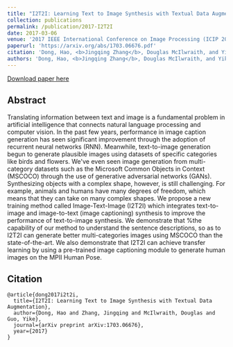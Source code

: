 ```yaml
---
title: "I2T2I: Learning Text to Image Synthesis with Textual Data Augmentation"
collection: publications
permalink: /publication/2017-I2T2I
date: 2017-03-06
venue: '2017 IEEE International Conference on Image Processing (ICIP 2017)'
paperurl: 'https://arxiv.org/abs/1703.06676.pdf'
citation: 'Dong, Hao, <b>Jingqing Zhang</b>, Douglas McIlwraith, and Yike Guo. "I2T2I: Learning Text to Image Synthesis with Textual Data Augmentation." Image Processing (ICIP), 2017 IEEE International Conference on. IEEE, 2017.'
authors: 'Dong, Hao, <b>Jingqing Zhang</b>, Douglas McIlwraith, and Yike Guo.' 
---
```


[Download paper here](https://arxiv.org/abs/1703.06676.pdf)

## Abstract
Translating information between text and image is a fundamental problem in artificial intelligence that connects natural language processing and computer vision. In the past few years, performance in image caption generation has seen significant improvement through the adoption of recurrent neural networks (RNN). Meanwhile, text-to-image generation begun to generate plausible images using datasets of specific categories like birds and flowers. We've even seen image generation from multi-category datasets such as the Microsoft Common Objects in Context (MSCOCO) through the use of generative adversarial networks (GANs). Synthesizing objects with a complex shape, however, is still challenging. For example, animals and humans have many degrees of freedom, which means that they can take on many complex shapes. We propose a new training method called Image-Text-Image (I2T2I) which integrates text-to-image and image-to-text (image captioning) synthesis to improve the performance of text-to-image synthesis. We demonstrate that %the capability of our method to understand the sentence descriptions, so as to I2T2I can generate better multi-categories images using MSCOCO than the state-of-the-art. We also demonstrate that I2T2I can achieve transfer learning by using a pre-trained image captioning module to generate human images on the MPII Human Pose.

## Citation
```
@article{dong2017i2t2i,
  title={I2T2I: Learning Text to Image Synthesis with Textual Data Augmentation},
  author={Dong, Hao and Zhang, Jingqing and McIlwraith, Douglas and Guo, Yike},
  journal={arXiv preprint arXiv:1703.06676},
  year={2017}
}
```
